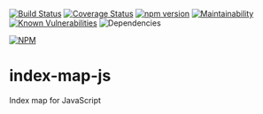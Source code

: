 [![Build Status](https://travis-ci.org/LucGranato/index-map-js.svg?branch=master)](https://travis-ci.org/LucGranato/index-map-js) [![Coverage Status](https://coveralls.io/repos/github/LucGranato/index-map-js/badge.svg?branch=master)](https://coveralls.io/github/LucGranato/index-map-js?branch=master) [![npm version](https://badge.fury.io/js/index-map.svg)](https://badge.fury.io/js/index-map) [![Maintainability](https://api.codeclimate.com/v1/badges/8a8fefedd48e63960d8e/maintainability)](https://codeclimate.com/github/LucGranato/index-map-js/maintainability) [![Known Vulnerabilities](https://snyk.io//test/github/LucGranato/index-map-js/badge.svg?targetFile=package.json)](https://snyk.io//test/github/LucGranato/index-map-js?targetFile=package.json) ![Dependencies](https://david-dm.org/LucGranato/index-map-js.svg)

[![NPM](https://nodei.co/npm/index-map.png?downloads=true&downloadRank=true&stars=true)](https://nodei.co/npm/index-map/)

# index-map-js
Index map for JavaScript
